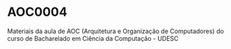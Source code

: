 # AOC0004
Materiais da aula de AOC (Arquitetura e Organização de Computadores) do curso de Bacharelado em Ciência da Computação - UDESC
